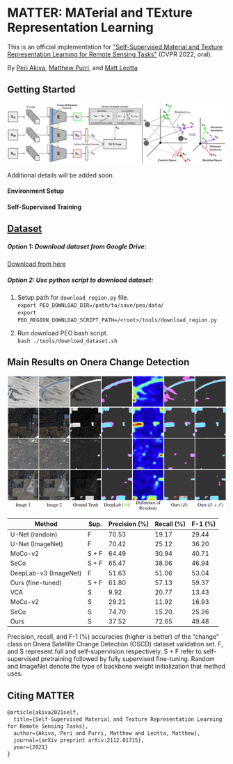 # MATTER: MATerial and TExture Representation Learning
This is an official implementation for ["Self-Supervised Material and Texture Representation Learning for Remote Sensing Tasks"](https://arxiv.org/pdf/2112.01715.pdf) (CVPR 2022, oral).

By [Peri Akiva](https://www.periakiva.com), [Matthew Purri](https://github.com/matthewpurri), and [Matt Leotta](https://www.kitware.com/matt-leotta/)

## Getting Started

![teaser](figures/overall.png)

Additional details will be added soon.
#### Environment Setup

#### Self-Supervised Training


## [Dataset](https://github.com/periakiva/MATTER/blob/main/docs/dataset_genetation.md)

##### Option 1: Download dataset from Google Drive:
[Download from here](https://drive.google.com/drive/folders/13cRnevIdM2ogBnvxg6VdkyL4GJ1yZkGm?usp=sharing)

##### Option 2: Use python script to download dataset: 

1. Setup path for `download_region.py` file.  
`export PEO_DOWNLOAD_DIR=/path/to/save/peo/data/`  
`export PEO_REGION_DOWNLOAD_SCRIPT_PATH=/<root>/tools/download_region.py`

2. Run download PEO bash script.  
`bash ./tools/download_dataset.sh`


## Main Results on Onera Change Detection

![Onera Qualitative Figure - from paper](figures/onera_qual_fig.png)

| **Method**            | **Sup.** | **Precision (%)** | **Recall (%)** | **F-1 (%)** |
|-----------------------|----------|-------------------|----------------|-------------|
| U-Net (random)        |     F    |       70.53       |      19.17     |    29.44    |
| U-Net (ImageNet)      |     F    |      70.42        |      25.12     |    36.20    |
| MoCo-v2               |   S + F  |       64.49       |      30.94     |    40.71    |
| SeCo                  |   S + F  |       65.47       |      38.06     |    46.94    |
| DeepLab-v3 (ImageNet) |     F    |       51.63       |      51.06     |    53.04    |
| Ours (fine-tuned)     |   S + F  |       61.80       |      57.13     |    59.37    |
| VCA                   |     S    |        9.92       |      20.77     |    13.43    |
| MoCo-v2               |     S    |       29.21       |      11.92     |    16.93    |
| SeCo                  |     S    |       74.70       |      15.20     |    25.26    |
| Ours                  |     S    |       37.52       |      72.65     |    49.48    |


Precision, recall, and F-1 (%) accuracies (higher is better) of the ”change” class on Onera Satellite Change Detection (OSCD) dataset validation set. F, and S represent full and self-supervision respectively. S + F refer to self-supervised pretraining followed by fully supervised fine-tuning. Random and ImageNet denote the type of backbone weight initialization that method uses.

## Citing MATTER
```
@article{akiva2021self,
  title={Self-Supervised Material and Texture Representation Learning for Remote Sensing Tasks},
  author={Akiva, Peri and Purri, Matthew and Leotta, Matthew},
  journal={arXiv preprint arXiv:2112.01715},
  year={2021}
}
```